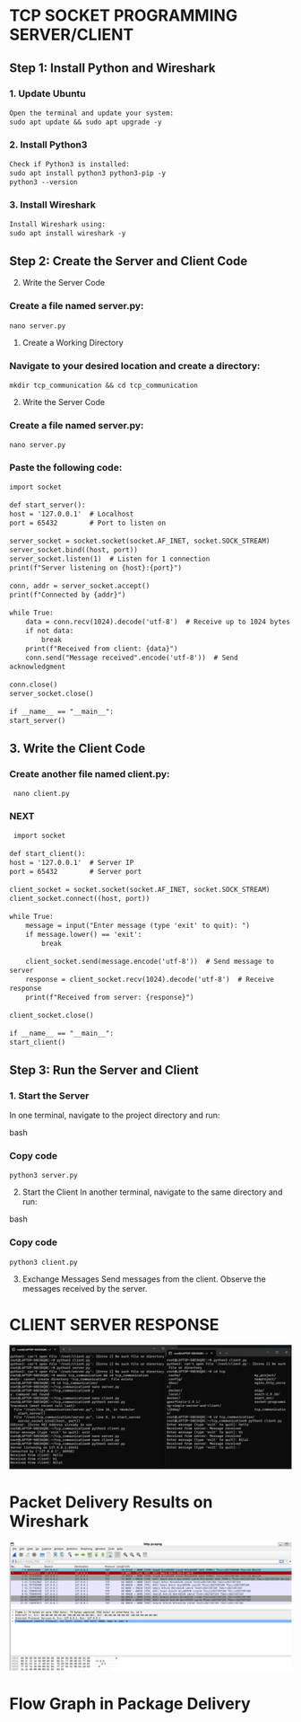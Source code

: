 # TCP SOCKET PROGRAMMING SERVER/CLIENT
 ## Step 1: Install Python and Wireshark
  ### 1. Update Ubuntu
    Open the terminal and update your system:
    sudo apt update && sudo apt upgrade -y
  ### 2. Install Python3
    Check if Python3 is installed:
    sudo apt install python3 python3-pip -y
    python3 --version
  ### 3. Install Wireshark
    Install Wireshark using:
    sudo apt install wireshark -y
 ## Step 2: Create the Server and Client Code
  2. Write the Server Code
  ### Create a file named server.py:
    nano server.py
  1. Create a Working Directory
  ### Navigate to your desired location and create a directory:
    mkdir tcp_communication && cd tcp_communication
  2. Write the Server Code
  ### Create a file named server.py:
    nano server.py
  ### Paste the following code:
    import socket

    def start_server():
    host = '127.0.0.1'  # Localhost
    port = 65432        # Port to listen on

    server_socket = socket.socket(socket.AF_INET, socket.SOCK_STREAM)
    server_socket.bind((host, port))
    server_socket.listen(1)  # Listen for 1 connection
    print(f"Server listening on {host}:{port}")

    conn, addr = server_socket.accept()
    print(f"Connected by {addr}")

    while True:
        data = conn.recv(1024).decode('utf-8')  # Receive up to 1024 bytes
        if not data:
            break
        print(f"Received from client: {data}")
        conn.send("Message received".encode('utf-8'))  # Send acknowledgment

    conn.close()
    server_socket.close()

    if __name__ == "__main__":
    start_server()
 ## 3. Write the Client Code
  ### Create another file named client.py:
     nano client.py
  ### NEXT
     import socket

    def start_client():
    host = '127.0.0.1'  # Server IP
    port = 65432        # Server port

    client_socket = socket.socket(socket.AF_INET, socket.SOCK_STREAM)
    client_socket.connect((host, port))

    while True:
        message = input("Enter message (type 'exit' to quit): ")
        if message.lower() == 'exit':
            break

        client_socket.send(message.encode('utf-8'))  # Send message to server
        response = client_socket.recv(1024).decode('utf-8')  # Receive response
        print(f"Received from server: {response}")

    client_socket.close()

    if __name__ == "__main__":
    start_client()
  ## Step 3: Run the Server and Client
### 1. Start the Server
In one terminal, navigate to the project directory and run:

bash
### Copy code
    python3 server.py
2. Start the Client
In another terminal, navigate to the same directory and run:

bash
### Copy code
    python3 client.py
3. Exchange Messages
Send messages from the client.
Observe the messages received by the server.

# CLIENT SERVER RESPONSE
![](https://github.com/bilal0198/UAS/blob/d4cf178e6b08a500570ee63291d9a89e750f2ede/README/SOCKET%20PROGRAMMING.png)

#  Packet Delivery Results on Wireshark
![](https://github.com/bilal0198/UAS/blob/21ab518873c6c0fee5e0fb8c8dc5e83687faaf1f/README/tugas1.png)

# Flow Graph in Package Delivery








